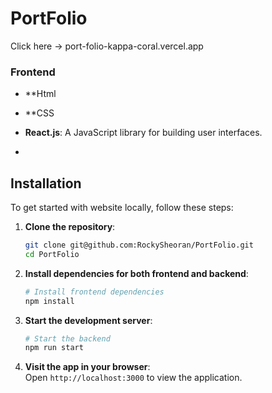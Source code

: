 # PortFolio
                                                
Click here ->  port-folio-kappa-coral.vercel.app




### Frontend
- **Html
- **CSS
- **React.js**: A JavaScript library for building user interfaces.

- 
## Installation

To get started with website locally, follow these steps:

1. **Clone the repository**:
   ```bash
   git clone git@github.com:RockySheoran/PortFolio.git
   cd PortFolio
   ```
2. **Install dependencies for both frontend and backend**:
   ```bash
   # Install frontend dependencies
   npm install

3. **Start the development server**:
   ```bash
   # Start the backend
   npm run start
   ```

5. **Visit the app in your browser**:  
   Open `http://localhost:3000` to view the application.
